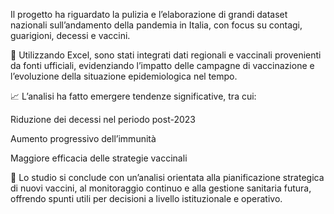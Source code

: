 Il progetto ha riguardato la pulizia e l’elaborazione di grandi dataset nazionali sull’andamento della pandemia in Italia, con focus su contagi, guarigioni, decessi e vaccini.

🧮 Utilizzando Excel, sono stati integrati dati regionali e vaccinali provenienti da fonti ufficiali, evidenziando l’impatto delle campagne di vaccinazione e l’evoluzione della situazione epidemiologica nel tempo.

📈 L’analisi ha fatto emergere tendenze significative, tra cui:

Riduzione dei decessi nel periodo post-2023

Aumento progressivo dell’immunità

Maggiore efficacia delle strategie vaccinali

🎯 Lo studio si conclude con un’analisi orientata alla pianificazione strategica di nuovi vaccini, al monitoraggio continuo e alla gestione sanitaria futura, offrendo spunti utili per decisioni a livello istituzionale e operativo.
